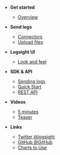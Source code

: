 <!-- docs/_sidebar.md -->

- **Get started**
    - [Overview](/get_started/README.md)

- **Send logs**
    - [Connectors](/send_logs/filebeats.md)
    - [Upload files](/send_logs/upload_files.md)

- **Logsight UI**
    - [Look and feel](/logsight_ui/logsight_ui.md)

- **SDK & API**
    - [Sending logs](/sdk_api/sending_logs.md)
    - [Quick Start](https://logsight-sdk-py.readthedocs.io/en/latest/detecting_incidents/quick_guide.html)
    - [REST API](https://logsight-sdk-py.readthedocs.io/en/latest/api/description.html)
    
- **Videos**
    - [5 minutes](/videos/5_minutes.md)
    - [Teaser](/videos/teaser.md)

- **Links**
    - [Twitter @logsight](http://twitter.com/logsight)
    - [GitHub @GitHub](https://github.com/aiops)
    - [Charts to Use](/chart_examples.md)
